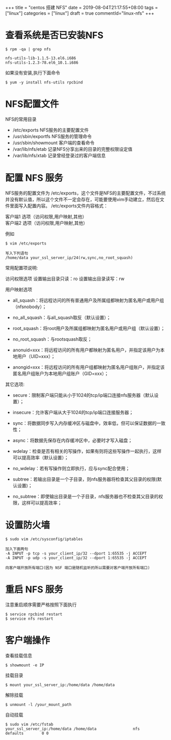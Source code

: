 +++
title = "centos 搭建 NFS"
date = 2019-08-04T21:17:55+08:00
tags = ["linux"]
categories = ["linux"]
draft = true
commentId="linux-nfs"
+++

# 查看系统是否已安装NFS
```
$ rpm -qa | grep nfs

nfs-utils-lib-1.1.5-13.el6.i686
nfs-utils-1.2.3-78.el6_10.1.i686
```
如果没有安装,执行下面命令
```
$ yum -y install nfs-utils rpcbind
```

# NFS配置文件
NFS的常用目录

- /etc/exports NFS服务的主要配置文件
- /usr/sbin/exportfs NFS服务的管理命令
- /usr/sbin/showmount 客户端的查看命令
- /var/lib/nfs/etab 记录NFS分享出来的目录的完整权限设定值
- /var/lib/nfs/xtab 记录曾经登录过的客户端信息

# 配置 NFS 服务
NFS服务的配置文件为 /etc/exports，这个文件是NFS的主要配置文件，不过系统并没有默认值，所以这个文件不一定会存在，可能要使用vim手动建立，然后在文件里面写入配置内容。
/etc/exports文件内容格式：

客户端1 选项（访问权限,用户映射,其他）  
客户端2 选项（访问权限,用户映射,其他）

例如
```
$ vim /etc/exports

写入下列语句
/home/data your_ssl_server_ip/24(rw,sync,no_root_squash)

```
常用配置项说明:

访问权限选项
设置输出目录只读：ro
设置输出目录读写：rw

用户映射选项

- all_squash：将远程访问的所有普通用户及所属组都映射为匿名用户或用户组（nfsnobody）；
- no_all_squash：与all_squash取反（默认设置）；

- root_squash：将root用户及所属组都映射为匿名用户或用户组（默认设置）；

- no_root_squash：与rootsquash取反；

- anonuid=xxx：将远程访问的所有用户都映射为匿名用户，并指定该用户为本地用户（UID=xxx）；

- anongid=xxx：将远程访问的所有用户组都映射为匿名用户组账户，并指定该匿名用户组账户为本地用户组账户（GID=xxx）；

其它选项:

- secure：限制客户端只能从小于1024的tcp/ip端口连接nfs服务器（默认设置）；
- insecure：允许客户端从大于1024的tcp/ip端口连接服务器；

- sync：将数据同步写入内存缓冲区与磁盘中，效率低，但可以保证数据的一致性；

- async：将数据先保存在内存缓冲区中，必要时才写入磁盘；

- wdelay：检查是否有相关的写操作，如果有则将这些写操作一起执行，这样可以提高效率（默认设置）；

- no_wdelay：若有写操作则立即执行，应与sync配合使用；

- subtree：若输出目录是一个子目录，则nfs服务器将检查其父目录的权限(默认设置)；

- no_subtree：即使输出目录是一个子目录，nfs服务器也不检查其父目录的权限，这样可以提高效率；

# 设置防火墙
```
$ sudo vim /etc/sysconfig/iptables

加入下面两句
-A INPUT -p tcp -s your_client_ip/32 --dport 1:65535 -j ACCEPT
-A INPUT -p udp -s your_client_ip/32 --dport 1:65535 -j ACCEPT

向客户端开放所有端口(因为 NSF 端口是随机监听的所以需要对客户端开放所有端口)
```
# 重启 NFS 服务
注意重启顺序需要严格按照下面执行

```
$ service rpcbind restart
$ service nfs restart
```
# 客户端操作
查看挂载信息
```
$ showmount -e IP
```

挂载目录

```
$ mount your_ssl_server_ip:/home/data /home/data
```
解除挂载
```
$ unmount -l /your_mount_path
```

自动挂载
```
$ sudo vim /etc/fstab
your_ssl_server_ip:/home/data /home/data                nfs     defaults        0 0
```
